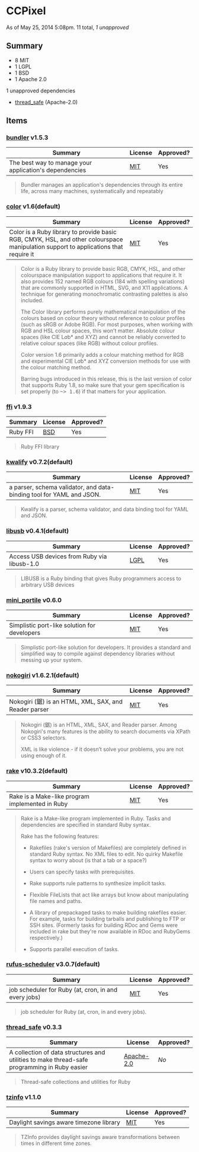 # CCPixel

As of May 25, 2014  5:08pm. 11 total, _1 unapproved_

## Summary
  * 8 MIT
  * 1 LGPL
  * 1 BSD
  * 1 Apache 2.0


1 unapproved dependencies

* <a href='#thread_safe'>thread_safe</a> (Apache-2.0)


## Items


<a name="bundler"></a>
### [bundler](http://bundler.io) v1.5.3

| Summary | License | Approved? |
|---------|-------------|---------|
|The best way to manage your application's dependencies|<a href='http://opensource.org/licenses/mit-license'>MIT</a>| Yes |


> Bundler manages an application's dependencies through its entire life, across many machines, systematically and repeatably


<a name="color"></a>
### [color](http://color.rubyforge.org) v1.6(default)

| Summary | License | Approved? |
|---------|-------------|---------|
|Color is a Ruby library to provide basic RGB, CMYK, HSL, and other colourspace manipulation support to applications that require it|<a href='http://opensource.org/licenses/mit-license'>MIT</a>| Yes |


> Color is a Ruby library to provide basic RGB, CMYK, HSL, and other colourspace
> manipulation support to applications that require it. It also provides 152
> named RGB colours (184 with spelling variations) that are commonly supported in
> HTML, SVG, and X11 applications. A technique for generating monochromatic
> contrasting palettes is also included.
> 
> The Color library performs purely mathematical manipulation of the colours
> based on colour theory without reference to colour profiles (such as sRGB or
> Adobe RGB). For most purposes, when working with RGB and HSL colour spaces,
> this won't matter. Absolute colour spaces (like CIE L*a*b* and XYZ) and cannot
> be reliably converted to relative colour spaces (like RGB) without colour
> profiles.
> 
> Color version 1.6 primarily adds a colour matching method for RGB and
> experimental CIE L*a*b* and XYZ conversion methods for use with the colour
> matching method.
> 
> Barring bugs introduced in this release, this is the last version of color that
> supports Ruby 1.8, so make sure that your gem specification is set properly (to
> <tt>~> 1.6</tt>) if that matters for your application.


<a name="ffi"></a>
### [ffi](http://wiki.github.com/ffi/ffi) v1.9.3

| Summary | License | Approved? |
|---------|-------------|---------|
|Ruby FFI|<a href='http://en.wikipedia.org/wiki/BSD_licenses#4-clause_license_.28original_.22BSD_License.22.29'>BSD</a>| Yes |


> Ruby FFI library


<a name="kwalify"></a>
### [kwalify](http://www.kuwata-lab.com/kwalify/) v0.7.2(default)

| Summary | License | Approved? |
|---------|-------------|---------|
|a parser, schema validator, and data-binding tool for YAML and JSON.|<a href='http://opensource.org/licenses/mit-license'>MIT</a>| Yes |


>    Kwalify is a parser, schema validator, and data binding tool for YAML and JSON.



<a name="libusb"></a>
### [libusb](http://github.com/larskanis/libusb) v0.4.1(default)

| Summary | License | Approved? |
|---------|-------------|---------|
|Access USB devices from Ruby via libusb-1.0|<a href='http://www.gnu.org/licenses/lgpl.txt'>LGPL</a>| Yes |


> LIBUSB is a Ruby binding that gives Ruby programmers access to arbitrary USB devices


<a name="mini_portile"></a>
### [mini_portile](http://github.com/luislavena/mini_portile) v0.6.0

| Summary | License | Approved? |
|---------|-------------|---------|
|Simplistic port-like solution for developers|<a href='http://opensource.org/licenses/mit-license'>MIT</a>| Yes |


> Simplistic port-like solution for developers. It provides a standard and simplified way to compile against dependency libraries without messing up your system.


<a name="nokogiri"></a>
### [nokogiri](http://nokogiri.org) v1.6.2.1(default)

| Summary | License | Approved? |
|---------|-------------|---------|
|Nokogiri (鋸) is an HTML, XML, SAX, and Reader parser|<a href='http://opensource.org/licenses/mit-license'>MIT</a>| Yes |


> Nokogiri (鋸) is an HTML, XML, SAX, and Reader parser.  Among Nokogiri's
> many features is the ability to search documents via XPath or CSS3 selectors.
> 
> XML is like violence - if it doesn’t solve your problems, you are not using
> enough of it.


<a name="rake"></a>
### [rake](https://github.com/jimweirich/rake) v10.3.2(default)

| Summary | License | Approved? |
|---------|-------------|---------|
|Rake is a Make-like program implemented in Ruby|<a href='http://opensource.org/licenses/mit-license'>MIT</a>| Yes |


> Rake is a Make-like program implemented in Ruby. Tasks and dependencies are
> specified in standard Ruby syntax.
> 
> Rake has the following features:
> 
> * Rakefiles (rake's version of Makefiles) are completely defined in
>   standard Ruby syntax.  No XML files to edit.  No quirky Makefile
>   syntax to worry about (is that a tab or a space?)
> 
> * Users can specify tasks with prerequisites.
> 
> * Rake supports rule patterns to synthesize implicit tasks.
> 
> * Flexible FileLists that act like arrays but know about manipulating
>   file names and paths.
> 
> * A library of prepackaged tasks to make building rakefiles easier. For example,
>   tasks for building tarballs and publishing to FTP or SSH sites.  (Formerly
>   tasks for building RDoc and Gems were included in rake but they're now
>   available in RDoc and RubyGems respectively.)
> 
> * Supports parallel execution of tasks.


<a name="rufus-scheduler"></a>
### [rufus-scheduler](http://github.com/jmettraux/rufus-scheduler) v3.0.7(default)

| Summary | License | Approved? |
|---------|-------------|---------|
|job scheduler for Ruby (at, cron, in and every jobs)|<a href='http://opensource.org/licenses/mit-license'>MIT</a>| Yes |


> job scheduler for Ruby (at, cron, in and every jobs).


<a name="thread_safe"></a>
### [thread_safe](https://github.com/headius/thread_safe) v0.3.3

| Summary | License | Approved? |
|---------|-------------|---------|
|A collection of data structures and utilities to make thread-safe programming in Ruby easier|<a href='http://www.apache.org/licenses/LICENSE-2.0.txt'>Apache-2.0</a>| _*No*_ |


> Thread-safe collections and utilities for Ruby


<a name="tzinfo"></a>
### [tzinfo](http://tzinfo.github.io) v1.1.0

| Summary | License | Approved? |
|---------|-------------|---------|
|Daylight savings aware timezone library|<a href='http://opensource.org/licenses/mit-license'>MIT</a>| Yes |


> TZInfo provides daylight savings aware transformations between times in different time zones.

